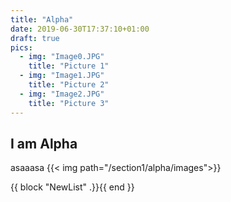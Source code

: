 ```yaml
---
title: "Alpha"
date: 2019-06-30T17:37:10+01:00
draft: true
pics:
  - img: "Image0.JPG"
    title: "Picture 1"
  - img: "Image1.JPG"
    title: "Picture 2"
  - img: "Image2.JPG"
    title: "Picture 3"
---
```


## I am Alpha
asaaasa
{{< img path="/section1/alpha/images">}}

 {{ block "NewList" .}}{{ end }}

